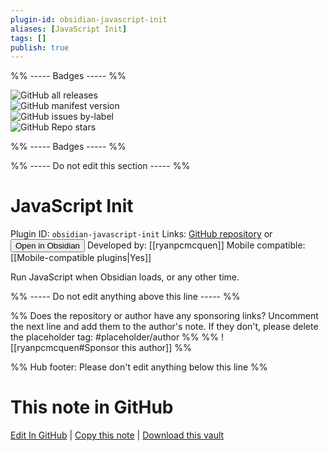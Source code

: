 ```yaml
---
plugin-id: obsidian-javascript-init
aliases: [JavaScript Init]
tags: []
publish: true
---
```


%% ----- Badges ----- %%

![GitHub all releases](https://img.shields.io/github/downloads/ryanpcmcquen/obsidian-javascript-init/total?color=573E7A&logo=github&style=for-the-badge)  
![GitHub manifest version](https://img.shields.io/github/manifest-json/v/ryanpcmcquen/obsidian-javascript-init?color=573E7A&logo=github&style=for-the-badge)  
![GitHub issues by-label](https://img.shields.io/github/issues/ryanpcmcquen/obsidian-javascript-init/help%20wanted?color=573E7A&logo=github&style=for-the-badge)  
![GitHub Repo stars](https://img.shields.io/github/stars/ryanpcmcquen/obsidian-javascript-init?color=573E7A&logo=github&style=for-the-badge)

%% ----- Badges ----- %%

%% ----- Do not edit this section ----- %%

# JavaScript Init

Plugin ID: `obsidian-javascript-init`
Links: [GitHub repository](https://github.com/ryanpcmcquen/obsidian-javascript-init) or [<button id=HH>Open in Obsidian</button>](obsidian://show-plugin?id=obsidian-javascript-init)
Developed by: [[ryanpcmcquen]]
Mobile compatible: [[Mobile-compatible plugins|Yes]]

Run JavaScript when Obsidian loads, or any other time.

%% ----- Do not edit anything above this line ----- %%

%% Does the repository or author have any sponsoring links? Uncomment the next line and add them to the author's note. If they don't, please delete the placeholder tag: #placeholder/author %%
%% ![[ryanpcmcquen#Sponsor this author]] %%

%% Hub footer: Please don't edit anything below this line %%

# This note in GitHub

<span class="git-footer">[Edit In GitHub](https://github.dev/obsidian-community/obsidian-hub/blob/main/02%20-%20Community%20Expansions/02.05%20All%20Community%20Expansions/Plugins/obsidian-javascript-init.md "git-hub-edit-note") | [Copy this note](https://raw.githubusercontent.com/obsidian-community/obsidian-hub/main/02%20-%20Community%20Expansions/02.05%20All%20Community%20Expansions/Plugins/obsidian-javascript-init.md "git-hub-copy-note") | [Download this vault](https://github.com/obsidian-community/obsidian-hub/archive/refs/heads/main.zip "git-hub-download-vault") </span>
